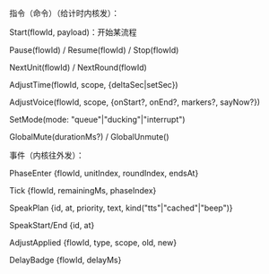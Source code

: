 指令（命令）（给计时内核发）：

Start(flowId, payload)：开始某流程

Pause(flowId) / Resume(flowId) / Stop(flowId)

NextUnit(flowId) / NextRound(flowId)

AdjustTime(flowId, scope, {deltaSec|setSec})

AdjustVoice(flowId, scope, {onStart?, onEnd?, markers?, sayNow?})

SetMode(mode: "queue"|"ducking"|"interrupt")

GlobalMute(durationMs?) / GlobalUnmute()

事件（内核往外发）：

PhaseEnter {flowId, unitIndex, roundIndex, endsAt}

Tick {flowId, remainingMs, phaseIndex}

SpeakPlan {id, at, priority, text, kind("tts"|"cached"|"beep")}

SpeakStart/End {id, at}

AdjustApplied {flowId, type, scope, old, new}

DelayBadge {flowId, delayMs}
